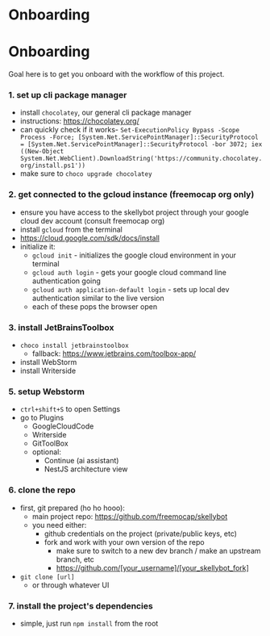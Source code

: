 # Onboarding

# Onboarding

Goal here is to get you onboard with the workflow of this project.


### 1. set up cli package manager
- install `chocolatey`, our general cli package manager
- instructions: https://chocolatey.org/
- can quickly check if it works- `Set-ExecutionPolicy Bypass -Scope Process -Force; [System.Net.ServicePointManager]::SecurityProtocol = [System.Net.ServicePointManager]::SecurityProtocol -bor 3072; iex ((New-Object System.Net.WebClient).DownloadString('https://community.chocolatey.org/install.ps1'))`
- make sure to `choco upgrade chocolatey`

### 2. get connected to the gcloud instance (freemocap org only)
- ensure you have access to the skellybot project through your google cloud dev account (consult freemocap org)
- install `gcloud` from the terminal
- https://cloud.google.com/sdk/docs/install
- initialize it:
    - `gcloud init` - initializes the google cloud environment in your terminal
    - `gcloud auth login` - gets your google cloud command line authentication going
    - `gcloud auth application-default login` - sets up local dev authentication similar to the live version
    - each of these pops the browser open

### 3. install JetBrainsToolbox
- `choco install jetbrainstoolbox`
    - fallback: https://www.jetbrains.com/toolbox-app/
- install WebStorm
- install Writerside

### 5. setup Webstorm
- `ctrl+shift+S` to open Settings
- go to Plugins
    - GoogleCloudCode
    - Writerside
    - GitToolBox
    - optional:
        - Continue (ai assistant)
        - NestJS architecture view

### 6. clone the repo
- first, git prepared (ho ho hooo):
    - main project repo: https://github.com/freemocap/skellybot
    - you need either:
        - github credentials on the project (private/public keys, etc)
        - fork and work with your own version of the repo
            - make sure to switch to a new dev branch / make an upstream branch, etc
            - https://github.com/[your_username]/[your_skellybot_fork]
- `git clone [url]`
    -  or through whatever UI

### 7. install the project's dependencies
- simple, just run `npm install` from the root 